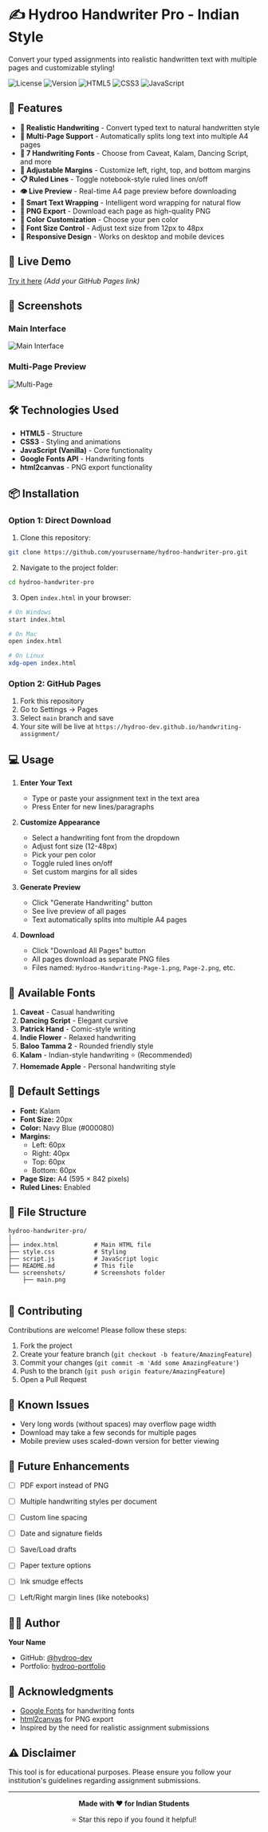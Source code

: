 # ✍️ Hydroo Handwriter Pro - Indian Style

Convert your typed assignments into realistic handwritten text with multiple pages and customizable styling!

![License](https://img.shields.io/badge/license-MIT-blue.svg)
![Version](https://img.shields.io/badge/version-2.0-green.svg)
![HTML5](https://img.shields.io/badge/HTML5-E34F26?logo=html5&logoColor=white)
![CSS3](https://img.shields.io/badge/CSS3-1572B6?logo=css3&logoColor=white)
![JavaScript](https://img.shields.io/badge/JavaScript-F7DF1E?logo=javascript&logoColor=black)

## 🌟 Features

- **📝 Realistic Handwriting** - Convert typed text to natural handwritten style
- **📄 Multi-Page Support** - Automatically splits long text into multiple A4 pages
- **🎨 7 Handwriting Fonts** - Choose from Caveat, Kalam, Dancing Script, and more
- **📏 Adjustable Margins** - Customize left, right, top, and bottom margins
- **📋 Ruled Lines** - Toggle notebook-style ruled lines on/off
- **👁️ Live Preview** - Real-time A4 page preview before downloading
- **🔄 Smart Text Wrapping** - Intelligent word wrapping for natural flow
- **💾 PNG Export** - Download each page as high-quality PNG
- **🎨 Color Customization** - Choose your pen color
- **📐 Font Size Control** - Adjust text size from 12px to 48px
- **📱 Responsive Design** - Works on desktop and mobile devices

## 🚀 Live Demo

[Try it here](#) _(Add your GitHub Pages link)_

## 📸 Screenshots

### Main Interface
![Main Interface](screenshots/Fulpage.png)

### Multi-Page Preview
![Multi-Page](screenshots/SinglePage.png)



## 🛠️ Technologies Used

- **HTML5** - Structure
- **CSS3** - Styling and animations
- **JavaScript (Vanilla)** - Core functionality
- **Google Fonts API** - Handwriting fonts
- **html2canvas** - PNG export functionality

## 📦 Installation

### Option 1: Direct Download
1. Clone this repository:
```bash
git clone https://github.com/yourusername/hydroo-handwriter-pro.git
```

2. Navigate to the project folder:
```bash
cd hydroo-handwriter-pro
```

3. Open `index.html` in your browser:
```bash
# On Windows
start index.html

# On Mac
open index.html

# On Linux
xdg-open index.html
```

### Option 2: GitHub Pages
1. Fork this repository
2. Go to Settings → Pages
3. Select `main` branch and save
4. Your site will be live at `https://hydroo-dev.github.io/handwriting-assignment/`

## 💻 Usage

1. **Enter Your Text**
   - Type or paste your assignment text in the text area
   - Press Enter for new lines/paragraphs

2. **Customize Appearance**
   - Select a handwriting font from the dropdown
   - Adjust font size (12-48px)
   - Pick your pen color
   - Toggle ruled lines on/off
   - Set custom margins for all sides

3. **Generate Preview**
   - Click "Generate Handwriting" button
   - See live preview of all pages
   - Text automatically splits into multiple A4 pages

4. **Download**
   - Click "Download All Pages" button
   - All pages download as separate PNG files
   - Files named: `Hydroo-Handwriting-Page-1.png`, `Page-2.png`, etc.

## 🎨 Available Fonts

1. **Caveat** - Casual handwriting
2. **Dancing Script** - Elegant cursive
3. **Patrick Hand** - Comic-style writing
4. **Indie Flower** - Relaxed handwriting
5. **Baloo Tamma 2** - Rounded friendly style
6. **Kalam** - Indian-style handwriting ⭐ (Recommended)
7. **Homemade Apple** - Personal handwriting style

## 📐 Default Settings

- **Font:** Kalam
- **Font Size:** 20px
- **Color:** Navy Blue (#000080)
- **Margins:** 
  - Left: 60px
  - Right: 40px
  - Top: 60px
  - Bottom: 60px
- **Page Size:** A4 (595 × 842 pixels)
- **Ruled Lines:** Enabled

## 📝 File Structure

```
hydroo-handwriter-pro/
│
├── index.html          # Main HTML file
├── style.css           # Styling 
├── script.js           # JavaScript logic 
├── README.md           # This file
└── screenshots/        # Screenshots folder 
    ├── main.png
  
```

## 🤝 Contributing

Contributions are welcome! Please follow these steps:

1. Fork the project
2. Create your feature branch (`git checkout -b feature/AmazingFeature`)
3. Commit your changes (`git commit -m 'Add some AmazingFeature'`)
4. Push to the branch (`git push origin feature/AmazingFeature`)
5. Open a Pull Request

## 🐛 Known Issues

- Very long words (without spaces) may overflow page width
- Download may take a few seconds for multiple pages
- Mobile preview uses scaled-down version for better viewing

## 🔮 Future Enhancements

- [ ] PDF export instead of PNG
- [ ] Multiple handwriting styles per document
- [ ] Custom line spacing
- [ ] Date and signature fields
- [ ] Save/Load drafts
- [ ] Paper texture options
- [ ] Ink smudge effects
- [ ] Left/Right margin lines (like notebooks)


## 👨‍💻 Author

**Your Name**
- GitHub: [@hydroo-dev](https://github.com/hydroo-dev)
- Portfolio: [hydroo-portfolio](https://hydroo-dev.github.io/hydroo-portfolio/)

## 🙏 Acknowledgments

- [Google Fonts](https://fonts.google.com/) for handwriting fonts
- [html2canvas](https://html2canvas.hertzen.com/) for PNG export
- Inspired by the need for realistic assignment submissions

## ⚠️ Disclaimer

This tool is for educational purposes. Please ensure you follow your institution's guidelines regarding assignment submissions.

---

<div align="center">
  
**Made with ❤️ for Indian Students**

⭐ Star this repo if you found it helpful!

</div>
